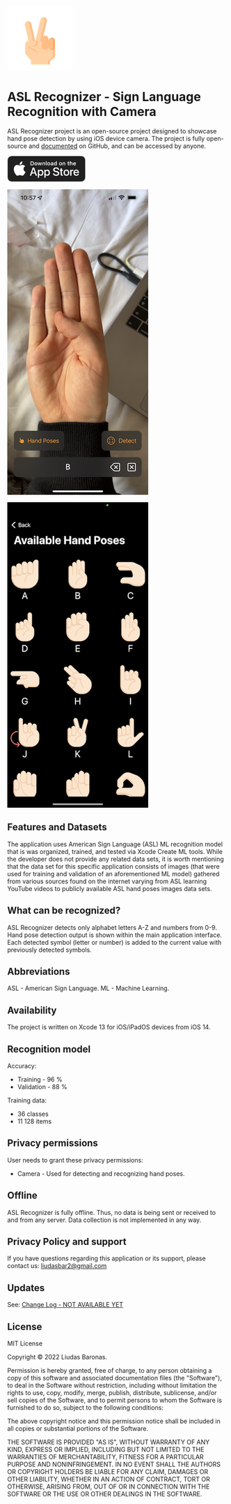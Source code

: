 ![Logo](https://github.com/liudasbar/ASL-Recognizer/blob/main/ASL-Recognizer/Resources/ForReadMe/App-Icon-150.png)
# ASL Recognizer - Sign Language Recognition with Camera

ASL Recognizer project is an open-source project designed to showcase hand pose detection by using iOS device camera. The project is fully open-source and [documented](https://github.com/liudasbar/ASL-Recognizer) on GitHub, and can be accessed by anyone.

[![Download on the App Store](https://raw.githubusercontent.com/liudasbar/Authentity/master/App_Store_Badge_180px.jpg)](https://apps.apple.com/us/app/authentity/id1511791665)

![Image](https://github.com/liudasbar/ASL-Recognizer/blob/main/ASL-Recognizer/Resources/ForReadMe/IMG_0123_700.png)

![Image](https://github.com/liudasbar/ASL-Recognizer/blob/main/ASL-Recognizer/Resources/ForReadMe/IMG_0124_700.png)

## Features and Datasets

The application uses American Sign Language (ASL) ML recognition model that is was organized, trained, and tested via Xcode Create ML tools. While the developer does not provide any related data sets, it is worth mentioning that the data set for this specific application consists of images (that were used for training and validation of an aforementioned ML model) gathered from various sources found on the internet varying from ASL learning YouTube videos to publicly available ASL hand poses images data sets.

## What can be recognized?

ASL Recognizer detects only alphabet letters A-Z and numbers from 0-9. Hand pose detection output is shown within the main application interface. Each detected symbol (letter or number) is added to the current value with previously detected symbols.

## Abbreviations

ASL - American Sign Language.
ML - Machine Learning.

## Availability

The project is written on Xcode 13 for iOS/iPadOS devices from iOS 14.

## Recognition model

Accuracy:
* Training - 96 %
* Validation - 88 %

Training data:
* 36 classes
* 11 128 items

## Privacy permissions

User needs to grant these privacy permissions:
* Camera - Used for detecting and recognizing hand poses.

## Offline

ASL Recognizer is fully offline. Thus, no data is being sent or received to and from any server. Data collection is not implemented in any way.

## Privacy Policy and support

If you have questions regarding this application or its support, please contact us: liudasbar2@gmail.com

## Updates

See: [Change Log - NOT AVAILABLE YET](https://github.com/liudasbar/Authentity/blob/master/ASL-Recognizer/CHANGELOG.md)

## License

MIT License

Copyright © 2022 Liudas Baronas.

Permission is hereby granted, free of charge, to any person obtaining a copy
of this software and associated documentation files (the "Software"), to deal
in the Software without restriction, including without limitation the rights
to use, copy, modify, merge, publish, distribute, sublicense, and/or sell
copies of the Software, and to permit persons to whom the Software is
furnished to do so, subject to the following conditions:

The above copyright notice and this permission notice shall be included in all
copies or substantial portions of the Software.

THE SOFTWARE IS PROVIDED "AS IS", WITHOUT WARRANTY OF ANY KIND, EXPRESS OR
IMPLIED, INCLUDING BUT NOT LIMITED TO THE WARRANTIES OF MERCHANTABILITY,
FITNESS FOR A PARTICULAR PURPOSE AND NONINFRINGEMENT. IN NO EVENT SHALL THE
AUTHORS OR COPYRIGHT HOLDERS BE LIABLE FOR ANY CLAIM, DAMAGES OR OTHER
LIABILITY, WHETHER IN AN ACTION OF CONTRACT, TORT OR OTHERWISE, ARISING FROM,
OUT OF OR IN CONNECTION WITH THE SOFTWARE OR THE USE OR OTHER DEALINGS IN THE
SOFTWARE.
